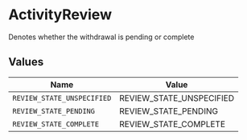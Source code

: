 # ActivityReview

Denotes whether the withdrawal is pending or complete


## Values

| Name                       | Value                      |
| -------------------------- | -------------------------- |
| `REVIEW_STATE_UNSPECIFIED` | REVIEW_STATE_UNSPECIFIED   |
| `REVIEW_STATE_PENDING`     | REVIEW_STATE_PENDING       |
| `REVIEW_STATE_COMPLETE`    | REVIEW_STATE_COMPLETE      |